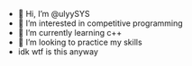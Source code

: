 - 👋 Hi, I’m @ulyySYS
- 👀 I’m interested in competitive programming
- 🌱 I’m currently learning c++
- 💞️ I’m looking to practice my skills
- idk wtf is this anyway

<!---
ulyySYS/ulyySYS is a ✨ special ✨ repository because its `README.md` (this file) appears on your GitHub profile.
You can click the Preview link to take a look at your changes.
--->
